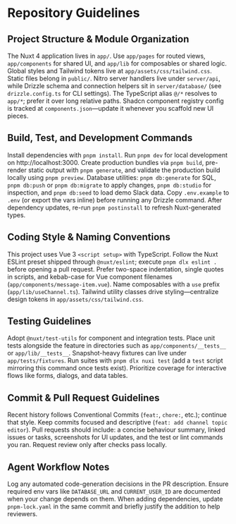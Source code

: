 # Repository Guidelines

## Project Structure & Module Organization
The Nuxt 4 application lives in `app/`. Use `app/pages` for routed views, `app/components` for shared UI, and `app/lib` for composables or shared logic. Global styles and Tailwind tokens live at `app/assets/css/tailwind.css`. Static files belong in `public/`. Nitro server handlers live under `server/api`, while Drizzle schema and connection helpers sit in `server/database/` (see `drizzle.config.ts` for CLI settings). The TypeScript alias `@/*` resolves to `app/*`; prefer it over long relative paths. Shadcn component registry config is tracked at `components.json`—update it whenever you scaffold new UI pieces.

## Build, Test, and Development Commands
Install dependencies with `pnpm install`. Run `pnpm dev` for local development on http://localhost:3000. Create production bundles via `pnpm build`, pre-render static output with `pnpm generate`, and validate the production build locally using `pnpm preview`. Database utilities: `pnpm db:generate` for SQL, `pnpm db:push` or `pnpm db:migrate` to apply changes, `pnpm db:studio` for inspection, and `pnpm db:seed` to load demo Slack data. Copy `.env.example` to `.env` (or export the vars inline) before running any Drizzle command. After dependency updates, re-run `pnpm postinstall` to refresh Nuxt-generated types.

## Coding Style & Naming Conventions
This project uses Vue 3 `<script setup>` with TypeScript. Follow the Nuxt ESLint preset shipped through `@nuxt/eslint`; execute `pnpm dlx eslint .` before opening a pull request. Prefer two-space indentation, single quotes in scripts, and kebab-case for Vue component filenames (`app/components/message-item.vue`). Name composables with a `use` prefix (`app/lib/useChannel.ts`). Tailwind utility classes drive styling—centralize design tokens in `app/assets/css/tailwind.css`.

## Testing Guidelines
Adopt `@nuxt/test-utils` for component and integration tests. Place unit tests alongside the feature in directories such as `app/components/__tests__` or `app/lib/__tests__`. Snapshot-heavy fixtures can live under `app/tests/fixtures`. Run suites with `pnpm dlx nuxi test` (add a `test` script mirroring this command once tests exist). Prioritize coverage for interactive flows like forms, dialogs, and data tables.

## Commit & Pull Request Guidelines
Recent history follows Conventional Commits (`feat:`, `chore:`, etc.); continue that style. Keep commits focused and descriptive (`feat: add channel topic editor`). Pull requests should include: a concise behaviour summary, linked issues or tasks, screenshots for UI updates, and the test or lint commands you ran. Request review only after checks pass locally.

## Agent Workflow Notes
Log any automated code-generation decisions in the PR description. Ensure required env vars like `DATABASE_URL` and `CURRENT_USER_ID` are documented when your change depends on them. When adding dependencies, update `pnpm-lock.yaml` in the same commit and briefly justify the addition to help reviewers.

